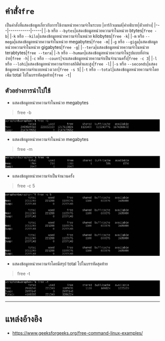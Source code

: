 # คำสั่ง`fre`
เป็นคำสั่งที่แสดงข้อมูลเกี่ยวกับการใช้งานหน่วยความจำในระบบ
|อาร์กิวเมนต์|คำอธิบาย|ตัวอย่าง|
|---|-----------|-----|
|`-b` หรือ `--bytes`|แสดงข้อมูลหน่วยความจำในหน่วย btytes|`free -b`|
|`-k` หรือ `--kilo`|แสดงข้อมูลหน่วยความจำในหน่วย kilobytes|`free -k`|
|`-m` หรือ `--mega`|แสดงข้อมูลหน่วยความจำในหน่วย megabytes|`free -m`|
|`-g` หรือ `--giga`|แสดงข้อมูลหน่วยความจำในหน่วย gigabytes|`free -g`|
|`--tera`|แสดงข้อมูลหน่วยความจำในหน่วย terabtytes|`free --tera`|
|`-h` หรือ `--human`|แสดงข้อมูลหน่วยความจำในรูปแบบที่อ่านง่าย|`free -h`|
|`-c` หรือ `--count`|จะแสดงข้อมูลหน่วยความจำเป็นจำนวนครั้ง|`free -c 3`|
|`-l` หรือ `--lohi`|แสดงข้อมูลหน่วยความจำทางสถิติต่ำและสูง|`free -l`|
|`-s` หรือ `--seconds`|แสดงข้อมูลหน่วยความจำแบบหน่วงเวลา|`free -s 5`|
|`-t` หรือ `--total`|แสดงข้อมูลหน่วยความจำโดยเพิ่ม total ไปในบรรทัดสุดท้าย|`free -t`|
## ตัวอย่างการนำไปใช้
- แสดงข้อมูลหน่วยความจำในหน่วย megabytes
> free -b

![free-b.png](../../Assets/free/free-b.png)
- แสดงข้อมูลหน่วยความจำในหน่วย megabytes
> free -m

![free-m.png](../../Assets/free/free-m.png)
- แสดงข้อมูลหน่วยความจำเป็นจำนวนครั้ง
> free -c 5 

![free-c5.png](../../Assets/free/free-c5.png)
- แสดงข้อมูลหน่วยความจำโดยมีสรุป total ไปในบรรทัดสุดท้าย
> free -t

![free-t.png](../../Assets/free/free-t.png)
***
# แหล่งอ้างอิง
- https://www.geeksforgeeks.org/free-command-linux-examples/
